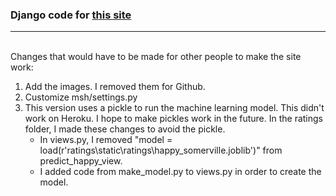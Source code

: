 
### **Django code for [this site](https://moresomervillehappinessapp.herokuapp.com/home)**
___
<br>
Changes that would have to be made for other people to make the site work:

1. Add the images. I removed them for Github.
2. Customize msh/settings.py
3. This version uses a pickle to run the machine learning model. This didn't work on Heroku. I hope to make pickles work in the future. In the ratings folder, I made these changes to avoid the pickle.
    - In views.py, I removed "model = load(r'ratings\static\ratings\happy_somerville.joblib')" from predict_happy_view. 
    - I added code from make_model.py to views.py in order to create the model.
